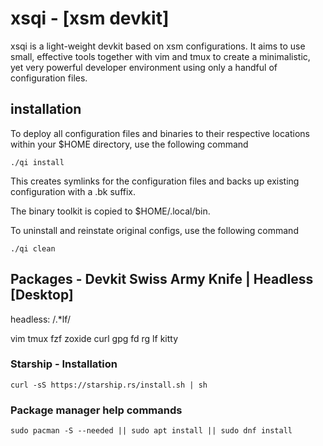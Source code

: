 # xsqi - [xsm devkit]

xsqi is a light-weight devkit based on xsm configurations.
It aims to use small, effective tools together with vim and
tmux to create a minimalistic, yet very powerful developer
environment using only a handful of configuration files.

## installation

To deploy all configuration files and binaries to their
respective locations within your $HOME directory, use the
following command

`./qi install`

This creates symlinks for the configuration files and backs
up existing configuration with a .bk suffix.

The binary toolkit is copied to $HOME/.local/bin.

To uninstall and reinstate original configs, use the
following command

`./qi clean`

## Packages - Devkit Swiss Army Knife | Headless [Desktop]

headless:  /.*lf/

vim tmux fzf zoxide curl gpg fd rg lf kitty

### Starship - Installation

`curl -sS https://starship.rs/install.sh | sh`

### Package manager help commands

`sudo pacman -S --needed || sudo apt install || sudo dnf install`
